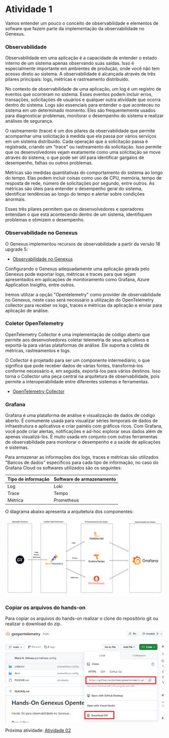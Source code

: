 # Atividade 1

Vamos entender um pouco o conceito de observabilidade e elementos de sofware que fazem parte da implementação da observabilidade no Genexus.

### Observabilidade

Observabilidade em uma aplicação é a capacidade de entender o estado interno de um sistema apenas observando suas saídas. Isso é especialmente importante em ambientes de produção, onde você não tem acesso direto ao sistema. A observabilidade é alcançada através de três pilares principais: logs, métricas e rastreamento distribuído.

No contexto de observabilidade de uma aplicação, um log é um registro de eventos que ocorreram no sistema. Esses eventos podem incluir erros, transações, solicitações de usuários e qualquer outra atividade que ocorra dentro do sistema. Logs são essenciais para entender o que aconteceu no sistema em um determinado momento. Eles são frequentemente usados para diagnosticar problemas, monitorar o desempenho do sistema e realizar análises de segurança.

O rastreamento (trace) é um dos pilares da observabilidade que permite acompanhar uma solicitação à medida que ela passa por vários serviços em um sistema distribuído. Cada operação que a solicitação passa é registrada, criando um "trace" ou rastreamento da solicitação. Isso permite que os desenvolvedores vejam exatamente como uma solicitação se move através do sistema, o que pode ser útil para identificar gargalos de desempenho, falhas ou outros problemas.

Métricas são medidas quantitativas do comportamento do sistema ao longo do tempo. Elas podem incluir coisas como uso de CPU, memória, tempo de resposta de rede, número de solicitações por segundo, entre outros. As métricas são úteis para entender o desempenho geral do sistema, identificar tendências ao longo do tempo e alertar sobre condições anormais.

Esses três pilares permitem que os desenvolvedores e operadores entendam o que está acontecendo dentro de um sistema, identifiquem problemas e otimizem o desempenho.

### Observabilidade no Genexus

O Genexus implementou recursos de observabilidade a partir da versão 18 upgrade 5:
- [Observabilidade no Genexus](https://wiki.genexus.com/commwiki/wiki?53773,Observability+in+GeneXus+Apps)

Configurando o Genexus adequadamente uma aplicação gerada pelo Genexus pode exportar logs, métricas e traces para que sejam apresentados em aplicações de monitoramento como Grafana, Azure Application Insigths, entre outros.

Iremos utilizar a opção "Opentelemetry" como provider de observabilidade no Genexus, neste caso será necessário a utilização do OpenTelemetry collector para receber os logs, traces e métricas da aplicação e enviar para aplicação de análise.

### Coletor OpenTelemetry

OpenTelemetry Collector é uma implementação de código aberto que permite aos desenvolvedores coletar telemetria de seus aplicativos e exportá-la para várias plataformas de análise. Ele suporta a coleta de métricas, rastreamentos e logs.

O Collector é projetado para ser um componente intermediário, o que significa que pode receber dados de várias fontes, transformá-los conforme necessário e, em seguida, exportá-los para vários destinos. Isso torna o Collector uma peça central na arquitetura de observabilidade, pois permite a interoperabilidade entre diferentes sistemas e ferramentas.

- [OpenTelemetry Collector](https://opentelemetry.io/docs/collector/)

### Grafana

Grafana é uma plataforma de análise e visualização de dados de código aberto. É comumente usada para visualizar séries temporais de dados de infraestrutura e aplicativos e criar painéis com gráficos ricos. Com Grafana, você pode criar alertas, notificações e ad-hoc explorar seus dados além de apenas visualizá-los. É muito usada em conjunto com outras ferramentas de observabilidade para monitorar o desempenho e a saúde de aplicações e sistemas.

Para armazenar as informações dos logs, traces e métricas são utilizados "Bancos de dados" específicos para cada tipo de informação, no caso do Grafana Cloud os softwares utilizados são os seguintes:

| Tipo de informação | Software de armazenamento |
| -------- | -------- |
| Log  | Loki  |
| Trace  | Tempo  |
| Métrica  | Prometheus  |

O diagrama abaixo apresenta a arquitetura dos componentes:

![diagrama dos componentes](images/gxopentelemetrydiagram.png)

### Copiar os arquivos do hands-on

Para copiar os arquivos do hands-on realizar o clone do repositório git ou realizar o download do zip.

![githubproject](images/githubproject.png)

Próxima atividade: [Atividade 02](02-atividade.md)

